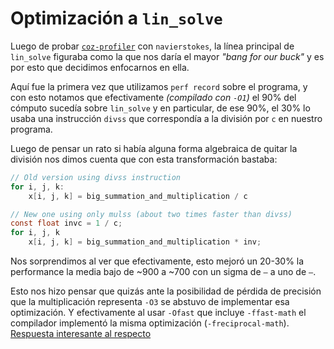 <!-- TODO: Hablar de (i, j) swap:
- N=128 no afecta, 512, 2048 sí
- Programita de prueba que hicimos,
- Como interpretamos incorrectamente la salida de perf
-->

# Optimización a `lin_solve`

Luego de probar [`coz-profiler`](https://www.youtube.com/watch?v=r-TLSBdHe1A)
con `navierstokes`, la línea principal de `lin_solve` figuraba como la que nos
daría el mayor *"bang for our buck"* y es por esto que decidimos enfocarnos en
ella.

<!-- TODO: Ese 90% no sé realmente si es cómputo, habría que entender mejor
que mide perf ahí-->

Aquí fue la primera vez que utilizamos `perf record` sobre el programa, y con
esto notamos que efectivamente *(compilado con `-O1`)* el 90% del cómputo
sucedía sobre `lin_solve` y en particular, de ese 90%, el 30% lo usaba una
instrucción `divss` que correspondía a la división por `c` en nuestro programa.

Luego de pensar un rato si había alguna forma algebraica de quitar la división
nos dimos cuenta que con esta transformación bastaba:

```c
// Old version using divss instruction
for i, j, k:
    x[i, j, k] = big_summation_and_multiplication / c

// New one using only mulss (about two times faster than divss)
const float invc = 1 / c;
for i, j, k
    x[i, j, k] = big_summation_and_multiplication * inv;
```

<!-- TODO: Poner valores reales de porcentaje, media y sigma -->
Nos sorprendimos al ver que efectivamente, esto mejoró un 20-30% la performance
la media bajo de ~900 a ~700 con un sigma de `—` a uno de `—`.

Esto nos hizo pensar que quizás ante la posibilidad de pérdida de precisión que
la multiplicación representa `-O3` se abstuvo de implementar esa optimización. Y
efectivamente al usar `-Ofast` que incluye `-ffast-math` el compilador
implementó la misma optimización (`-freciprocal-math`). [Respuesta interesante
al respecto](https://stackoverflow.com/a/45899202/3358251)
